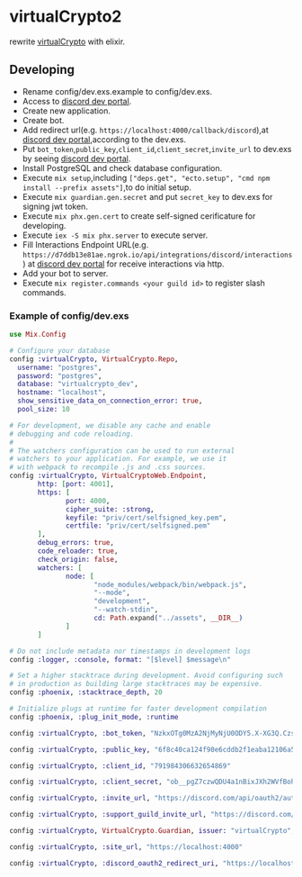 # virtualCrypto2
rewrite [virtualCrypto](https://github.com/virtualCrypto-discord/virtualCrypto) with elixir.

## Developing
  - Rename config/dev.exs.example to config/dev.exs.
  - Access to [discord dev portal](https://discord.com/developers).
  - Create new application.
  - Create bot.
  - Add redirect url(e.g. `https://localhost:4000/callback/discord`),at [discord dev portal](https://discord.com/developers),according to the dev.exs.
  - Put `bot_token`,`public_key`,`client_id`,`client_secret`,`invite_url` to dev.exs by seeing [discord dev portal](https://discord.com/developers).
  - Install PostgreSQL and check database configuration.
  - Execute `mix setup`,including `["deps.get", "ecto.setup", "cmd npm install --prefix assets"]`,to do initial setup.
  - Execute `mix guardian.gen.secret` and put `secret_key` to dev.exs for signing jwt token.
  - Execute `mix phx.gen.cert` to create self-signed cerificature for developing.
  - Execute `iex -S mix phx.server` to execute server.
  - Fill Interactions Endpoint URL(e.g. `https://d7ddb13e81ae.ngrok.io/api/integrations/discord/interactions`) at [discord dev portal](https://discord.com/developers) for receive interactions via http.
  - Add your bot to server.
  - Execute `mix register.commands <your guild id>` to register slash commands.
### Example of config/dev.exs
```elixir
use Mix.Config

# Configure your database
config :virtualCrypto, VirtualCrypto.Repo,
  username: "postgres",
  password: "postgres",
  database: "virtualcrypto_dev",
  hostname: "localhost",
  show_sensitive_data_on_connection_error: true,
  pool_size: 10

# For development, we disable any cache and enable
# debugging and code reloading.
#
# The watchers configuration can be used to run external
# watchers to your application. For example, we use it
# with webpack to recompile .js and .css sources.
config :virtualCrypto, VirtualCryptoWeb.Endpoint,
       http: [port: 4001],
       https: [
              port: 4000,
              cipher_suite: :strong,
              keyfile: "priv/cert/selfsigned_key.pem",
              certfile: "priv/cert/selfsigned.pem"
       ],
       debug_errors: true,
       code_reloader: true,
       check_origin: false,
       watchers: [
              node: [
                     "node_modules/webpack/bin/webpack.js",
                     "--mode",
                     "development",
                     "--watch-stdin",
                     cd: Path.expand("../assets", __DIR__)
              ]
       ]

# Do not include metadata nor timestamps in development logs
config :logger, :console, format: "[$level] $message\n"

# Set a higher stacktrace during development. Avoid configuring such
# in production as building large stacktraces may be expensive.
config :phoenix, :stacktrace_depth, 20

# Initialize plugs at runtime for faster development compilation
config :phoenix, :plug_init_mode, :runtime

config :virtualCrypto, :bot_token, "NzkxOTg0MzA2NjMyNjU0ODY5.X-XG3Q.Czs3PmjwbS6KdH7W8wH3WX9xfIs"

config :virtualCrypto, :public_key, "6f8c40ca124f90e6cddb2f1eaba12106a50691215bb50e0e611ae637c9775b42"

config :virtualCrypto, :client_id, "791984306632654869"

config :virtualCrypto, :client_secret, "ob__pgZ7czwQDU4a1nBixJXh2WVfBoht"

config :virtualCrypto, :invite_url, "https://discord.com/api/oauth2/authorize?client_id=791984306632654869&permissions=0&scope=applications.commands%20bot"

config :virtualCrypto, :support_guild_invite_url, "https://discord.com/invite/Hgp5DpG"

config :virtualCrypto, VirtualCrypto.Guardian, issuer: "virtualCrypto", secret_key: "a188rolUOVnGqP7wseWeTW0qkFCfsDMNvbo2Bz6O3dmO9TEyKPD8+Yf1bfiUFRBI"

config :virtualCrypto, :site_url, "https://localhost:4000"

config :virtualCrypto, :discord_oauth2_redirect_uri, "https://localhost:4000/callback/discord"
```